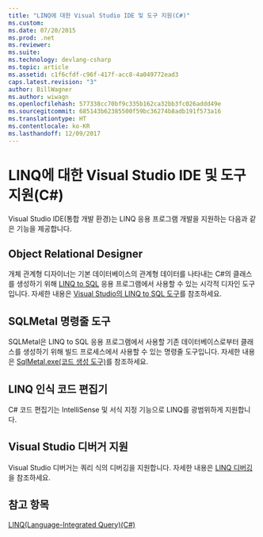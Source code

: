 ```yaml
---
title: "LINQ에 대한 Visual Studio IDE 및 도구 지원(C#)"
ms.custom: 
ms.date: 07/20/2015
ms.prod: .net
ms.reviewer: 
ms.suite: 
ms.technology: devlang-csharp
ms.topic: article
ms.assetid: c1f6cfdf-c96f-417f-acc8-4a049772ead3
caps.latest.revision: "3"
author: BillWagner
ms.author: wiwagn
ms.openlocfilehash: 577338cc70bf9c335b162ca32bb3fc026addd49e
ms.sourcegitcommit: 685143b62385500f59bc36274b8adb191f573a16
ms.translationtype: HT
ms.contentlocale: ko-KR
ms.lasthandoff: 12/09/2017
---
```

# <a name="visual-studio-ide-and-tools-support-for-linq-c"></a>LINQ에 대한 Visual Studio IDE 및 도구 지원(C#)
Visual Studio IDE(통합 개발 환경)는 LINQ 응용 프로그램 개발을 지원하는 다음과 같은 기능을 제공합니다.  
  
## <a name="object-relational-designer"></a>Object Relational Designer  
 개체 관계형 디자이너는 기본 데이터베이스의 관계형 데이터를 나타내는 C#의 클래스를 생성하기 위해 [LINQ to SQL](../../../../../docs/framework/data/adonet/sql/linq/index.md) 응용 프로그램에서 사용할 수 있는 시각적 디자인 도구입니다. 자세한 내용은 [Visual Studio의 LINQ to SQL 도구](/visualstudio/data-tools/linq-to-sql-tools-in-visual-studio2)를 참조하세요.  
  
## <a name="sqlmetal-command-line-tool"></a>SQLMetal 명령줄 도구  
 SQLMetal은 LINQ to SQL 응용 프로그램에서 사용할 기존 데이터베이스로부터 클래스를 생성하기 위해 빌드 프로세스에서 사용할 수 있는 명령줄 도구입니다. 자세한 내용은 [SqlMetal.exe(코드 생성 도구)](http://msdn.microsoft.com/library/819e5a96-7646-4fdb-b14b-fe31221b0614)를 참조하세요.  
  
## <a name="linq-aware-code-editor"></a>LINQ 인식 코드 편집기  
 C# 코드 편집기는 IntelliSense 및 서식 지정 기능으로 LINQ를 광범위하게 지원합니다.  
  
## <a name="visual-studio-debugger-support"></a>Visual Studio 디버거 지원  
 Visual Studio 디버거는 쿼리 식의 디버깅을 지원합니다. 자세한 내용은 [LINQ 디버깅](/visualstudio/debugger/debugging-linq)을 참조하세요.  
  
## <a name="see-also"></a>참고 항목  
 [LINQ(Language-Integrated Query)(C#)](../../../../csharp/programming-guide/concepts/linq/index.md)
